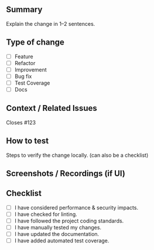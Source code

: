 ## Summary
Explain the change in 1–2 sentences.

## Type of change
- [ ] Feature
- [ ] Refactor
- [ ] Improvement
- [ ] Bug fix
- [ ] Test Coverage
- [ ] Docs

## Context / Related Issues
Closes #123

## How to test
Steps to verify the change locally. (can also be a checklist)

## Screenshots / Recordings (if UI)

## Checklist
- [ ] I have considered performance & security impacts.
- [ ] I have checked for linting.
- [ ] I have followed the project coding standards.
- [ ] I have manually tested my changes.
- [ ] I have updated the documentation.
- [ ] I have added automated test coverage.
